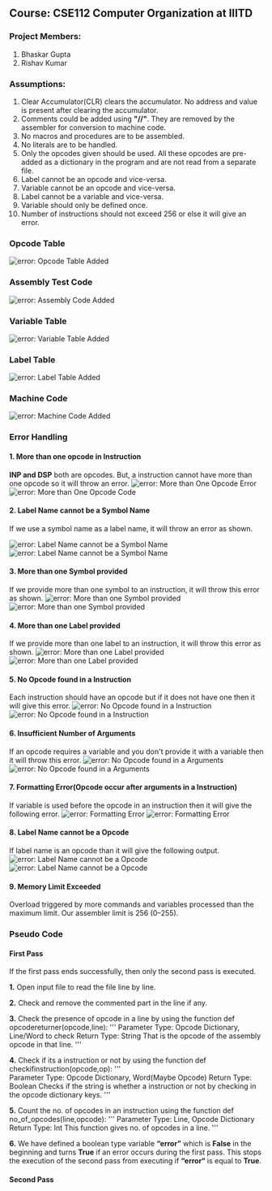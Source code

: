 ## Course: CSE112 Computer Organization at IIITD

### Project Members:

1. Bhaskar Gupta
2. Rishav Kumar

### Assumptions:

1. Clear Accumulator(CLR) clears the accumulator. No address and value is present after clearing the accumulator.
2. Comments could be added using **"//"**. They are removed by the assembler for conversion to machine code.
3. No macros and procedures are to be assembled.
4. No literals are to be handled.
5. Only the opcodes given should be used. All these opcodes are pre-added as a dictionary in the program and are not read from a separate file.
6. Label cannot be an opcode and vice-versa.
7. Variable cannot be an opcode and vice-versa.
8. Label cannot be a variable and vice-versa.
9. Variable should only be defined once.
10. Number of instructions should not exceed 256 or else it will give an error.

### Opcode Table
![error: Opcode Table Added](./Assets/Opcode_Table.png)

### Assembly Test Code
![error: Assembly Code Added](./Assets/AssemblyCode.png)

### Variable Table
![error: Variable Table Added](./Assets/VariableTable.png)

### Label Table
![error: Label Table Added](./Assets/LabelTable.png)

### Machine Code
![error: Machine Code Added](./Assets/MachineCode.png)

### Error Handling

#### 1. More than one opcode in Instruction

**INP and DSP** both are opcodes. But, a instruction cannot have more than one opcode so it will throw an error. 
![error: More than One Opcode Error](./Assets/Code1.png)
![error: More than One Opcode Code](./Assets/Error1.png)

#### 2. Label Name cannot be a Symbol Name
If we use a symbol name as a label name, it will throw an error as shown.

![error: Label Name cannot be a Symbol Name](./Assets/Code2.png)
![error: Label Name cannot be a Symbol Name](./Assets/Error2.png)

#### 3. More than one Symbol provided
If we provide more than one symbol to an instruction, it will throw this error as shown.
![error: More than one Symbol provided](./Assets/Code3.png)
![error: More than one Symbol provided](./Assets/Error3.png)

#### 4. More than one Label provided
If we provide more than one label to an instruction, it will throw this error as shown.
![error: More than one Label provided](./Assets/Code4.png)
![error: More than one Label provided](./Assets/Error4.png)

#### 5. No Opcode found in a Instruction
Each instruction should have an opcode but if it does not have one then it will give this error.
![error: No Opcode found in a Instruction](./Assets/Code5.png)
![error: No Opcode found in a Instruction](./Assets/Error5.png)

#### 6. Insufficient Number of Arguments 
If an opcode requires a variable and you don't provide it with a variable then it will throw this error.
![error: No Opcode found in a Arguments](./Assets/Code6.png)
![error: No Opcode found in a Arguments](./Assets/Error6.png)

#### 7. Formatting Error(Opcode occur after arguments in a Instruction)
If variable is used before the opcode in an instruction then it will give the following error.
![error: Formatting Error](./Assets/Code7.png)
![error: Formatting Error](./Assets/Error7.png)

#### 8. Label Name cannot be a Opcode
If label name is an opcode than it will give the following output. 
![error: Label Name cannot be a Opcode](./Assets/Code8.png)
![error: Label Name cannot be a Opcode](./Assets/Error8.png)
#### 9. Memory Limit Exceeded
Overload triggered by more commands and variables processed than the maximum limit. Our assembler limit is 256 (0–255).

### Pseudo Code
#### First Pass

If the first pass ends successfully, then only the second pass is executed. 

**1.** Open input file to read the file line by line.

**2.** Check and remove the commented part in the line if any. 

**3.** Check the presence of opcode in a line by using the function
	def opcodereturner(opcode,line):
''' 
Parameter Type: Opcode Dictionary, Line/Word to check
Return Type: String 
That is the opcode of the assembly opcode in that line.
'''

**4.** Check if its a instruction or not by using the function
	def checkifinstruction(opcode,op):
'''		
Parameter Type: Opcode Dictionary, Word(Maybe Opcode)
Return Type: Boolean 
Checks if the string is whether a instruction or not by 
checking in the opcode dictionary keys.
'''	

**5.** Count the no. of opcodes in an instruction using the function
def no_of_opcodes(line,opcode):
'''
Parameter Type: Line, Opcode Dictionary
Return Type: Int
This function gives no. of opcodes in a line.
'''

**6.** We have defined a boolean type variable **“error”** which is **False** in the beginning and turns **True** if an error occurs during the first pass. This stops the execution of the second pass from executing if **“error“** is equal to **True**. 

#### Second Pass
